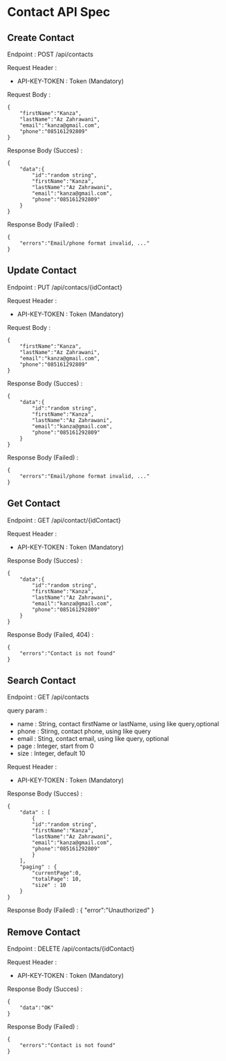 # Contact API Spec

## Create Contact

Endpoint : POST /api/contacts

Request Header : 

- API-KEY-TOKEN : Token (Mandatory)

Request Body :

    {
        "firstName":"Kanza",
        "lastName":"Az Zahrawani",
        "email":"kanza@gmail.com",
        "phone":"085161292809"
    }

Response Body (Succes) :

    {
        "data":{
            "id":"random string",
            "firstName":"Kanza",
            "lastName":"Az Zahrawani",
            "email":"kanza@gmail.com",
            "phone":"085161292809"
        }
    }

Response Body (Failed) :

    {
        "errors":"Email/phone format invalid, ..."
    }

## Update Contact
Endpoint : PUT /api/contacs/{idContact}

Request Header : 

- API-KEY-TOKEN : Token (Mandatory)

Request Body :

    {
        "firstName":"Kanza",
        "lastName":"Az Zahrawani",
        "email":"kanza@gmail.com",
        "phone":"085161292809"
    }

Response Body (Succes) :

    {
        "data":{
            "id":"random string",
            "firstName":"Kanza",
            "lastName":"Az Zahrawani",
            "email":"kanza@gmail.com",
            "phone":"085161292809"
        }
    }

Response Body (Failed) :

    {
        "errors":"Email/phone format invalid, ..."
    }

## Get Contact
Endpoint : GET /api/contact/{idContact}

Request Header : 

- API-KEY-TOKEN : Token (Mandatory)

Response Body (Succes) :

    {
        "data":{
            "id":"random string",
            "firstName":"Kanza",
            "lastName":"Az Zahrawani",
            "email":"kanza@gmail.com",
            "phone":"085161292809"
        }
    }

Response Body (Failed, 404) :

    {
        "errors":"Contact is not found"
    }


## Search Contact
Endpoint : GET /api/contacts

query param : 

- name : String, contact firstName or lastName, using like query,optional
- phone : Stirng, contact phone, using like query
- email : Sting, contact email, using like query, optional
- page : Integer, start from 0
- size : Integer, default 10 



Request Header : 

- API-KEY-TOKEN : Token (Mandatory)


Response Body (Succes) :

    {
        "data" : [
            {
            "id":"random string",
            "firstName":"Kanza",
            "lastName":"Az Zahrawani",
            "email":"kanza@gmail.com",
            "phone":"085161292809"
            }
        ],
        "paging" : {
            "currentPage":0,
            "totalPage": 10,
            "size" : 10 
        }
    }

Response Body (Failed) :
    {
        "error":"Unauthorized"
    }

## Remove Contact
Endpoint : DELETE /api/contacts/{idContact}

Request Header : 

- API-KEY-TOKEN : Token (Mandatory)


Response Body (Succes) :

    {
        "data":"OK"
    }

Response Body (Failed) :

    {
        "errors":"Contact is not found"
    }
